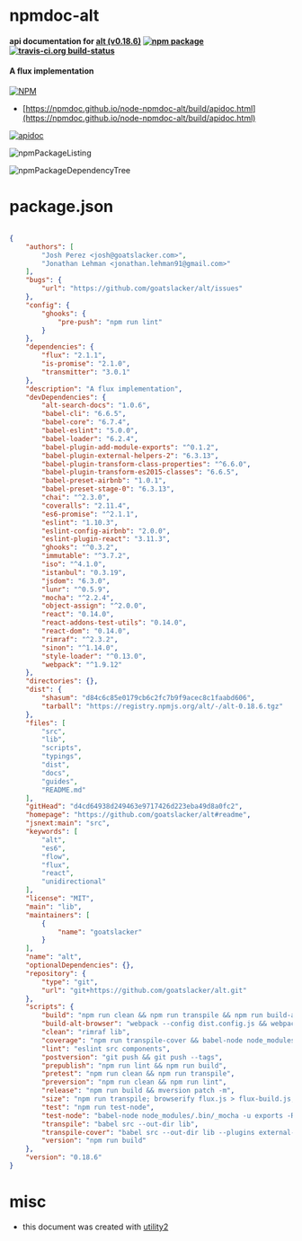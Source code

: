 # npmdoc-alt

#### api documentation for  [alt (v0.18.6)](https://github.com/goatslacker/alt#readme)  [![npm package](https://img.shields.io/npm/v/npmdoc-alt.svg?style=flat-square)](https://www.npmjs.org/package/npmdoc-alt) [![travis-ci.org build-status](https://api.travis-ci.org/npmdoc/node-npmdoc-alt.svg)](https://travis-ci.org/npmdoc/node-npmdoc-alt)

#### A flux implementation

[![NPM](https://nodei.co/npm/alt.png?downloads=true&downloadRank=true&stars=true)](https://www.npmjs.com/package/alt)

- [https://npmdoc.github.io/node-npmdoc-alt/build/apidoc.html](https://npmdoc.github.io/node-npmdoc-alt/build/apidoc.html)

[![apidoc](https://npmdoc.github.io/node-npmdoc-alt/build/screenCapture.buildCi.browser.%252Ftmp%252Fbuild%252Fapidoc.html.png)](https://npmdoc.github.io/node-npmdoc-alt/build/apidoc.html)

![npmPackageListing](https://npmdoc.github.io/node-npmdoc-alt/build/screenCapture.npmPackageListing.svg)

![npmPackageDependencyTree](https://npmdoc.github.io/node-npmdoc-alt/build/screenCapture.npmPackageDependencyTree.svg)



# package.json

```json

{
    "authors": [
        "Josh Perez <josh@goatslacker.com>",
        "Jonathan Lehman <jonathan.lehman91@gmail.com>"
    ],
    "bugs": {
        "url": "https://github.com/goatslacker/alt/issues"
    },
    "config": {
        "ghooks": {
            "pre-push": "npm run lint"
        }
    },
    "dependencies": {
        "flux": "2.1.1",
        "is-promise": "2.1.0",
        "transmitter": "3.0.1"
    },
    "description": "A flux implementation",
    "devDependencies": {
        "alt-search-docs": "1.0.6",
        "babel-cli": "6.6.5",
        "babel-core": "6.7.4",
        "babel-eslint": "5.0.0",
        "babel-loader": "6.2.4",
        "babel-plugin-add-module-exports": "^0.1.2",
        "babel-plugin-external-helpers-2": "6.3.13",
        "babel-plugin-transform-class-properties": "^6.6.0",
        "babel-plugin-transform-es2015-classes": "6.6.5",
        "babel-preset-airbnb": "1.0.1",
        "babel-preset-stage-0": "6.3.13",
        "chai": "^2.3.0",
        "coveralls": "2.11.4",
        "es6-promise": "^2.1.1",
        "eslint": "1.10.3",
        "eslint-config-airbnb": "2.0.0",
        "eslint-plugin-react": "3.11.3",
        "ghooks": "^0.3.2",
        "immutable": "^3.7.2",
        "iso": "^4.1.0",
        "istanbul": "0.3.19",
        "jsdom": "6.3.0",
        "lunr": "^0.5.9",
        "mocha": "^2.2.4",
        "object-assign": "^2.0.0",
        "react": "0.14.0",
        "react-addons-test-utils": "0.14.0",
        "react-dom": "0.14.0",
        "rimraf": "^2.3.2",
        "sinon": "^1.14.0",
        "style-loader": "^0.13.0",
        "webpack": "^1.9.12"
    },
    "directories": {},
    "dist": {
        "shasum": "d84c6c85e0179cb6c2fc7b9f9acec8c1faabd606",
        "tarball": "https://registry.npmjs.org/alt/-/alt-0.18.6.tgz"
    },
    "files": [
        "src",
        "lib",
        "scripts",
        "typings",
        "dist",
        "docs",
        "guides",
        "README.md"
    ],
    "gitHead": "d4cd64938d249463e9717426d223eba49d8a0fc2",
    "homepage": "https://github.com/goatslacker/alt#readme",
    "jsnext:main": "src",
    "keywords": [
        "alt",
        "es6",
        "flow",
        "flux",
        "react",
        "unidirectional"
    ],
    "license": "MIT",
    "main": "lib",
    "maintainers": [
        {
            "name": "goatslacker"
        }
    ],
    "name": "alt",
    "optionalDependencies": {},
    "repository": {
        "type": "git",
        "url": "git+https://github.com/goatslacker/alt.git"
    },
    "scripts": {
        "build": "npm run clean && npm run transpile && npm run build-alt-browser",
        "build-alt-browser": "webpack --config dist.config.js && webpack -p --config dist.min.config.js",
        "clean": "rimraf lib",
        "coverage": "npm run transpile-cover && babel-node node_modules/.bin/istanbul cover node_modules/.bin/_mocha -- -u exports -R tap --require test/babel test",
        "lint": "eslint src components",
        "postversion": "git push && git push --tags",
        "prepublish": "npm run lint && npm run build",
        "pretest": "npm run clean && npm run transpile",
        "preversion": "npm run clean && npm run lint",
        "release": "npm run build && mversion patch -m",
        "size": "npm run transpile; browserify flux.js > flux-build.js; uglifyjs -m -c 'comparisons=false,keep_fargs=true,unsafe=true,unsafe_comps=true,warnings=false' flux-build.js  > flux-build.min.js",
        "test": "npm run test-node",
        "test-node": "babel-node node_modules/.bin/_mocha -u exports -R nyan test",
        "transpile": "babel src --out-dir lib",
        "transpile-cover": "babel src --out-dir lib --plugins external-helpers-2",
        "version": "npm run build"
    },
    "version": "0.18.6"
}
```



# misc
- this document was created with [utility2](https://github.com/kaizhu256/node-utility2)
